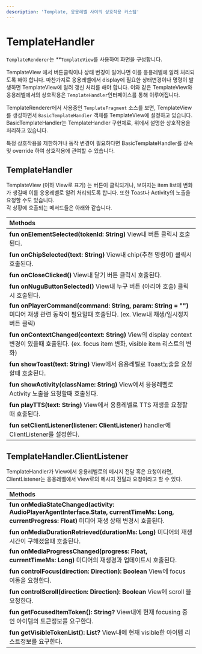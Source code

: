 ```yaml
---
description: 'Template, 응용레벨 사이의 상호작용 커스텀'
---
```


# TemplateHandler

`TemplateRenderer`는 _\*\*_`TemplateView`를 사용하여 화면을 구성합니다.

TemplateView 에서 버튼클릭이나 상태 변경이 일어나면 이를 응용레벨에 알려 처리되도록 해야 합니다. 마찬가지로 응용레벨에서 display에 필요한 상태변경이나 명령이 발생하면 TemplateView에 알려 갱신 처리를 해야 합니다. 이와 같은 TemplateView와 응용레벨에서의 상호작용은 `TemplateHandler`인터페이스를 통해 이루어집니다.

TemplateRenderer에서 사용중인 `TemplateFragment` 소스를 보면, TemplateView를 생성하면서 `BasicTemplateHandler` 객체를 TemplateView에 설정하고 있습니다. BasicTemplateHandler는 TemplateHandler 구현체로, 위에서 설명한 상호작용을 처리하고 있습니다.

특정 상호작용을 제한하거나 동작 변경이 필요하다면 BasicTemplateHandler를 상속 및 override 하여 상호작용에 관여할 수 있습니다.

## TemplateHandler

TemplateView \(이하 View로 표기\) 는 버튼이 클릭되거나, 보여지는 item list에 변화가 생길때 이를 응용레벨로 알려 처리되도록 합니다. 또한 Toast나 Activity의 노출을 요청할 수도 있습니다.  
각 상황에 호출되는 메서드들은 아래와 같습니다.

| Methods |
| :--- |
| **fun onElementSelected\(tokenId: String\)** View내 버튼 클릭시 호출된다. |
| **fun onChipSelected\(text: String\)** View내 chip\(추천 명령어\) 클릭시 호출된다. |
| **fun onCloseClicked\(\)** View내 닫기 버튼 클릭시 호출된다. |
| **fun onNuguButtonSelected\(\)** View내 누구 버튼 \(아리아 호출\) 클릭시 호출된다. |
| **fun onPlayerCommand\(command: String, param: String = ""\)** 미디어 재생 관련 동작이 필요할때 호출된다. \(ex. View내 재생/일시정지 버튼 클릭\) |
| **fun onContextChanged\(context: String\)** View의 display context 변경이 있을때 호출된다. \(ex. focus item 변화, visible item 리스트의 변화\) |
| **fun showToast\(text: String\)** View에서 응용레벨로 Toast노출을 요청할때 호출된다. |
| **fun showActivity\(className: String\)** View에서 응용레벨로 Activity 노출을 요청할때 호출된다. |
| **fun playTTS\(text: String\)** View에서 응용레벨로 TTS 재생을 요청할때 호출된다. |
| **fun setClientListener\(listener: ClientListener\)** handler에 ClientListener를 설정한다. |

## TemplateHandler.ClientListener

TemplateHandler가 View에서 응용레벨로의 메시지 전달 혹은 요청이라면, ClientListener는 응용레벨에서 View로의 메시지 전달과 요청이라고 할 수 있다.

| Methods |
| :--- |
| **fun onMediaStateChanged\(activity: AudioPlayerAgentInterface.State, currentTimeMs: Long, currentProgress: Float\)** 미디어 재생 상태 변경시 호출된다. |
| **fun onMediaDurationRetrieved\(durationMs: Long\)** 미디어의 재생시간이 구해졌을때 호출된다. |
| **fun onMediaProgressChanged\(progress: Float, currentTimeMs: Long\)** 미디어의 재생경과 업데이트시 호출된다. |
| **fun controlFocus\(direction: Direction\): Boolean** View에 focus 이동을 요청한다. |
| **fun controlScroll\(direction: Direction\): Boolean** View에 scroll 을 요청한다. |
| **fun getFocusedItemToken\(\): String?** View내에 현재 focusing 중인 아이템의 토큰정보를 요구한다. |
| **fun getVisibleTokenList\(\): List?** View내에 현재 visible한 아이템 리스트정보를 요구한다. |


